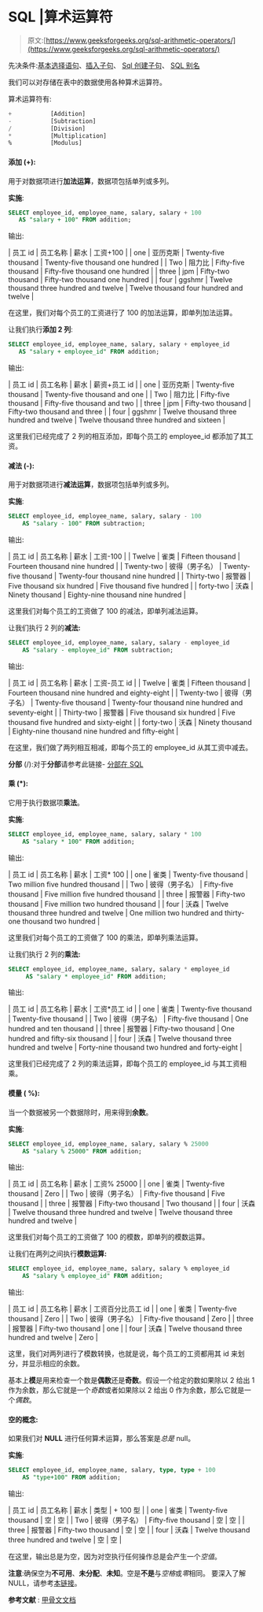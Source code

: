 # SQL |算术运算符

> 原文:[https://www.geeksforgeeks.org/sql-arithmetic-operators/](https://www.geeksforgeeks.org/sql-arithmetic-operators/)

先决条件:[基本选择语句](https://www.geeksforgeeks.org/sql-select-clause/)、[插入子句](https://www.geeksforgeeks.org/sql-insert-statement/)、 [Sql 创建子句](https://www.geeksforgeeks.org/sql-create/)、 [SQL 别名](https://www.geeksforgeeks.org/sql-aliases/)

我们可以对存储在表中的数据使用各种算术运算符。

算术运算符有:

```sql
+           [Addition]
-           [Subtraction]
/           [Division]
*           [Multiplication]
%           [Modulus]
```

#### **添加** (+):

用于对数据项进行**加法运算**，数据项包括单列或多列。

**实施**:

```sql
SELECT employee_id, employee_name, salary, salary + 100
   AS "salary + 100" FROM addition;

```

输出:

| 员工 id | 员工名称 | 薪水 | 工资+100 |
| one | 亚历克斯 | Twenty-five thousand | Twenty-five thousand one hundred |
| Two | 阻力比 | Fifty-five thousand | Fifty-five thousand one hundred |
| three | jpm | Fifty-two thousand | Fifty-two thousand one hundred |
| four | ggshmr | Twelve thousand three hundred and twelve | Twelve thousand four hundred and twelve |

在这里，我们对每个员工的工资进行了 100 的加法运算，即单列加法运算。

让我们执行**添加 2 列**:

```sql
SELECT employee_id, employee_name, salary, salary + employee_id
   AS "salary + employee_id" FROM addition;

```

输出:

| 员工 id | 员工名称 | 薪水 | 薪资+员工 id |
| one | 亚历克斯 | Twenty-five thousand | Twenty-five thousand and one |
| Two | 阻力比 | Fifty-five thousand | Fifty-five thousand and two |
| three | jpm | Fifty-two thousand | Fifty-two thousand and three |
| four | ggshmr | Twelve thousand three hundred and twelve | Twelve thousand three hundred and sixteen |

这里我们已经完成了 2 列的相互添加，即每个员工的 employee_id 都添加了其工资。

#### **减法** (-):

用于对数据项进行**减法运算**，数据项包括单列或多列。

**实施**:

```sql
SELECT employee_id, employee_name, salary, salary - 100
    AS "salary - 100" FROM subtraction;

```

输出:

| 员工 id | 员工名称 | 薪水 | 工资-100 |
| Twelve | 雀类 | Fifteen thousand | Fourteen thousand nine hundred |
| Twenty-two | 彼得（男子名） | Twenty-five thousand | Twenty-four thousand nine hundred |
| Thirty-two | 报警器 | Five thousand six hundred | Five thousand five hundred |
| forty-two | 沃森 | Ninety thousand | Eighty-nine thousand nine hundred |

这里我们对每个员工的工资做了 100 的减法，即单列减法运算。

让我们执行 2 列的**减法:**

```sql
SELECT employee_id, employee_name, salary, salary - employee_id
    AS "salary - employee_id" FROM subtraction;

```

输出:

| 员工 id | 员工名称 | 薪水 | 工资-员工 id |
| Twelve | 雀类 | Fifteen thousand | Fourteen thousand nine hundred and eighty-eight |
| Twenty-two | 彼得（男子名） | Twenty-five thousand | Twenty-four thousand nine hundred and seventy-eight |
| Thirty-two | 报警器 | Five thousand six hundred | Five thousand five hundred and sixty-eight |
| forty-two | 沃森 | Ninety thousand | Eighty-nine thousand nine hundred and fifty-eight |

在这里，我们做了两列相互相减，即每个员工的 employee_id 从其工资中减去。

**分部** (/):对于**分部**请参考此链接- [分部在 SQL](https://www.geeksforgeeks.org/sql-division/)

#### **乘** (*):

它用于执行数据项**乘法**。

**实施**:

```sql
SELECT employee_id, employee_name, salary, salary * 100
    AS "salary * 100" FROM addition;

```

输出:

| 员工 id | 员工名称 | 薪水 | 工资* 100 |
| one | 雀类 | Twenty-five thousand | Two million five hundred thousand |
| Two | 彼得（男子名） | Fifty-five thousand | Five million five hundred thousand |
| three | 报警器 | Fifty-two thousand | Five million two hundred thousand |
| four | 沃森 | Twelve thousand three hundred and twelve | One million two hundred and thirty-one thousand two hundred |

这里我们对每个员工的工资做了 100 的乘法，即单列乘法运算。

让我们执行 2 列的**乘法:**

```sql
SELECT employee_id, employee_name, salary, salary * employee_id
     AS "salary * employee_id" FROM addition;

```

输出:

| 员工 id | 员工名称 | 薪水 | 工资*员工 id |
| one | 雀类 | Twenty-five thousand | Twenty-five thousand |
| Two | 彼得（男子名） | Fifty-five thousand | One hundred and ten thousand |
| three | 报警器 | Fifty-two thousand | One hundred and fifty-six thousand |
| four | 沃森 | Twelve thousand three hundred and twelve | Forty-nine thousand two hundred and forty-eight |

这里我们已经完成了 2 列的乘法运算，即每个员工的 employee_id 与其工资相乘。

#### **模量** ( %):

当一个数据被另一个数据除时，用来得到**余数**。

**实施**:

```sql
SELECT employee_id, employee_name, salary, salary % 25000
    AS "salary % 25000" FROM addition;

```

输出:

| 员工 id | 员工名称 | 薪水 | 工资% 25000 |
| one | 雀类 | Twenty-five thousand | Zero |
| Two | 彼得（男子名） | Fifty-five thousand | Five thousand |
| three | 报警器 | Fifty-two thousand | Two thousand |
| four | 沃森 | Twelve thousand three hundred and twelve | Twelve thousand three hundred and twelve |

这里我们对每个员工的工资做了 100 的模数，即单列的模数运算。

让我们在两列之间执行**模数运算:**

```sql
SELECT employee_id, employee_name, salary, salary % employee_id
    AS "salary % employee_id" FROM addition;

```

输出:

| 员工 id | 员工名称 | 薪水 | 工资百分比员工 id |
| one | 雀类 | Twenty-five thousand | Zero |
| Two | 彼得（男子名） | Fifty-five thousand | Zero |
| three | 报警器 | Fifty-two thousand | one |
| four | 沃森 | Twelve thousand three hundred and twelve | Zero |

这里，我们对两列进行了模数转换，也就是说，每个员工的工资都用其 id 来划分，并显示相应的余数。

基本上**模**是用来检查一个数是**偶数**还是**奇数**。假设一个给定的数如果除以 2 给出 1 作为余数，那么它就是一个*奇数*或者如果除以 2 给出 0 作为余数，那么它就是一个*偶数*。

#### **空的概念**:

如果我们对 **NULL** 进行任何算术运算，那么答案是*总是* null。

**实施**:

```sql
SELECT employee_id, employee_name, salary, type, type + 100
    AS "type+100" FROM addition;

```

输出:

| 员工 id | 员工名称 | 薪水 | 类型 | + 100 型 |
| one | 雀类 | Twenty-five thousand | 空 | 空 |
| Two | 彼得（男子名） | Fifty-five thousand | 空 | 空 |
| three | 报警器 | Fifty-two thousand | 空 | 空 |
| four | 沃森 | Twelve thousand three hundred and twelve | 空 | 空 |

在这里，输出总是为空，因为对空执行任何操作总是会产生一个*空值*。

**注意**:确保空为**不可用**、**未分配**、**未知**。空是**不是**与*空格*或*零*相同。
要深入了解 NULL，请参考[本链接](https://www.geeksforgeeks.org/sql-null/)。

**参考文献** : [甲骨文文档](https://docs.oracle.com/cd/B19306_01/server.102/b14200/operators002.htm)